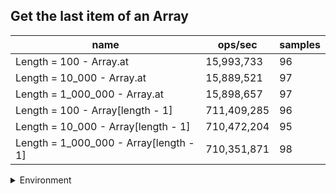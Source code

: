 ## Get the last item of an Array

|name|ops/sec|samples|
|-|-|-|
|Length = 100 - Array.at|15,993,733|96|
|Length = 10_000 - Array.at|15,889,521|97|
|Length = 1_000_000 - Array.at|15,898,657|97|
|Length = 100 - Array[length - 1]|711,409,285|96|
|Length = 10_000 - Array[length - 1]|710,472,204|95|
|Length = 1_000_000 - Array[length - 1]|710,351,871|98|


<details>
<summary>Environment</summary>

* __Machine:__ linux x64 | 2 vCPUs | 6.8GB Mem
* __Run:__ Sat Oct 14 2023 02:05:20 GMT+0000 (Coordinated Universal Time)
</details>

<!--
{"environment":{"platform":"linux","arch":"x64","cpus":2,"totalMemory":6.759754180908203},"benchmarks":[{"name":"Length = 100 - Array.at","hz":15993733.200491024,"cycles":5,"stats":{"deviation":5.56938979787662e-10,"mean":6.252448927741892e-8,"moe":1.1141099933159048e-10,"rme":0.1781877798909542,"sem":5.684234659775024e-11,"variance":3.101810272069217e-19}},{"name":"Length = 10_000 - Array.at","hz":15889520.663961211,"cycles":8,"stats":{"deviation":1.7468099911360886e-9,"mean":6.293456052881981e-8,"moe":3.476288978405553e-10,"rme":0.5523656555627564,"sem":1.7736168257171187e-10,"variance":3.0513451451328618e-18}},{"name":"Length = 1_000_000 - Array.at","hz":15898657.378578423,"cycles":9,"stats":{"deviation":6.34055149683528e-10,"mean":6.289839300187592e-8,"moe":1.2618195108402102e-10,"rme":0.20061236076453923,"sem":6.43785464714393e-11,"variance":4.020259328402011e-19}},{"name":"Length = 100 - Array[length - 1]","hz":711409284.6342038,"cycles":8,"stats":{"deviation":1.3848694718441504e-11,"mean":1.4056605973510528e-9,"moe":2.7703159125402397e-12,"rme":0.1970828461551003,"sem":1.4134264859899183e-12,"variance":1.917863454045896e-22}},{"name":"Length = 10_000 - Array[length - 1]","hz":710472203.655582,"cycles":8,"stats":{"deviation":1.0716424292980717e-11,"mean":1.4075146006482942e-9,"moe":2.1549845899261034e-12,"rme":0.15310566504486192,"sem":1.099481933635767e-12,"variance":1.1484174962718725e-22}},{"name":"Length = 1_000_000 - Array[length - 1]","hz":710351870.7988243,"cycles":6,"stats":{"deviation":1.0292878833535733e-11,"mean":1.407753032135261e-9,"moe":2.0378860379148873e-12,"rme":0.1447616159507644,"sem":1.0397377744463711e-12,"variance":1.0594335468184791e-22}}]}-->
